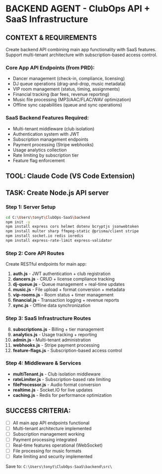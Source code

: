 # BACKEND AGENT - ClubOps API + SaaS Infrastructure

## CONTEXT & REQUIREMENTS  
Create backend API combining main app functionality with SaaS features.
Support multi-tenant architecture with subscription-based access control.

### Core App API Endpoints (from PRD):
- Dancer management (check-in, compliance, licensing)
- DJ queue operations (drag-and-drop, music metadata)
- VIP room management (status, timing, assignments) 
- Financial tracking (bar fees, revenue reporting)
- Music file processing (MP3/AAC/FLAC/WAV optimization)
- Offline sync capabilities (queue and sync operations)

### SaaS Backend Features Required:
- Multi-tenant middleware (club isolation)
- Authentication system with JWT
- Subscription management endpoints  
- Payment processing (Stripe webhooks)
- Usage analytics collection
- Rate limiting by subscription tier
- Feature flag enforcement

## TOOL: Claude Code (VS Code Extension)

## TASK: Create Node.js API server

### Step 1: Server Setup
```bash  
cd C:\Users\tonyt\ClubOps-SaaS\backend
npm init -y
npm install express cors helmet dotenv bcryptjs jsonwebtoken
npm install multer sharp ffmpeg-static @prisma/client stripe
npm install socket.io redis ioredis
npm install express-rate-limit express-validator
```

### Step 2: Core API Routes  
Create RESTful endpoints for main app:

1. **auth.js** - JWT authentication + club registration
2. **dancers.js** - CRUD + license compliance tracking
3. **dj-queue.js** - Queue management + real-time updates  
4. **music.js** - File upload + format conversion + metadata
5. **vip-rooms.js** - Room status + timer management
6. **financial.js** - Transaction logging + revenue reports
7. **sync.js** - Offline data synchronization

### Step 3: SaaS Infrastructure Routes
8. **subscriptions.js** - Billing + tier management  
9. **analytics.js** - Usage tracking + reporting
10. **admin.js** - Multi-tenant administration  
11. **webhooks.js** - Stripe payment processing
12. **feature-flags.js** - Subscription-based access control

### Step 4: Middleware & Services
- **multiTenant.js** - Club isolation middleware
- **rateLimiter.js** - Subscription-based rate limiting
- **fileProcessor.js** - Audio format conversion  
- **realtime.js** - Socket.IO for live updates
- **caching.js** - Redis for performance optimization

## SUCCESS CRITERIA:
- [ ] All main app API endpoints functional
- [ ] Multi-tenant architecture implemented  
- [ ] Subscription management working
- [ ] Payment processing integrated
- [ ] Real-time features operational (WebSocket)
- [ ] File processing for music formats
- [ ] Rate limiting and security implemented

Save to: `C:\Users\tonyt\ClubOps-SaaS\backend\src\`